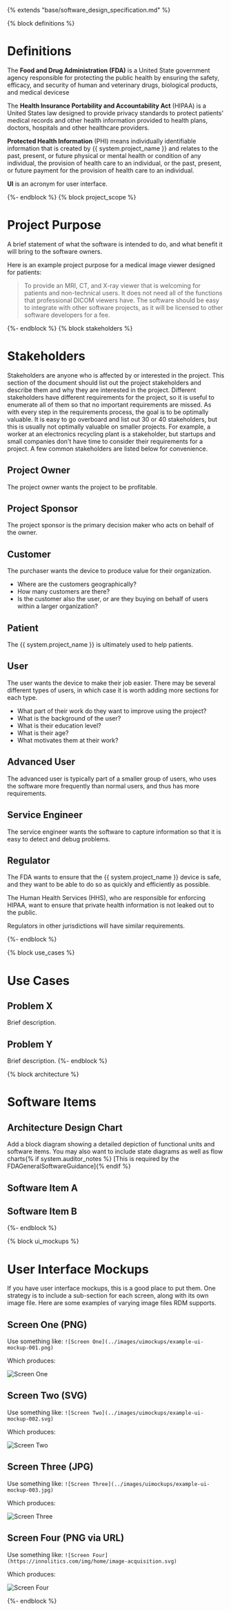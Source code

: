 {% extends "base/software_design_specification.md" %}

{% block definitions %}
# Definitions

The **Food and Drug Administration (FDA)** is a United State government agency responsible for protecting the public health by ensuring the safety, efficacy, and security of human and veterinary drugs, biological products, and medical devicese

The **Health Insurance Portability and Accountability Act** (HIPAA) is a United States law designed to provide privacy standards to protect patients' medical records and other health information provided to health plans, doctors, hospitals and other healthcare providers.

**Protected Health Information** (PHI) means individually identifiable information that is created by {{ system.project_name }} and relates to the past, present, or future physical or mental health or condition of any individual, the provision of health care to an individual, or the past, present, or future payment for the provision of health care to an individual.

**UI** is an acronym for user interface.

{%- endblock %}
{% block project_scope %}
# Project Purpose

A brief statement of what the software is intended to do, and what benefit it will bring to the software owners.

Here is an example project purpose for a medical image viewer designed for patients:

> To provide an MRI, CT, and X-ray viewer that is welcoming for patients and non-technical users.  It does not need all of the functions that professional DICOM viewers have.  The software should be easy to integrate with other software projects, as it will be licensed to other software developers for a fee.

{%- endblock %}
{% block stakeholders %}
# Stakeholders

Stakeholders are anyone who is affected by or interested in the project.  This section of the document should list out the project stakeholders and describe them and why they are interested in the project.  Different stakeholders have different requirements for the project, so it is useful to enumerate all of them so that no important requirements are missed.  As with every step in the requirements process, the goal is to be optimally valuable.  It is easy to go overboard and list out 30 or 40 stakeholders, but this is usually not optimally valuable on smaller projects.  For example, a worker at an electronics recycling plant is a stakeholder, but startups and small companies don't have time to consider their requirements for a project.  A few common stakeholders are listed below for convenience.

## Project Owner

The project owner wants the project to be profitable.

## Project Sponsor

The project sponsor is the primary decision maker who acts on behalf of the owner.

## Customer

The purchaser wants the device to produce value for their organization.

- Where are the customers geographically?
- How many customers are there?
- Is the customer also the user, or are they buying on behalf of users within a larger organization?

## Patient

The {{ system.project_name }} is ultimately used to help patients.

## User

The user wants the device to make their job easier.  There may be several different types of users, in which case it is worth adding more sections for each type.

- What part of their work do they want to improve using the project?
- What is the background of the user?
- What is their education level?
- What is their age?
- What motivates them at their work?

## Advanced User

The advanced user is typically part of a smaller group of users, who uses the software more frequently than normal users, and thus has more requirements.

## Service Engineer

The service engineer wants the software to capture information so that it is easy to detect and debug problems.

## Regulator

The FDA wants to ensure that the {{ system.project_name }} device is safe, and they want to be able to do so as quickly and efficiently as possible.

The Human Health Services (HHS), who are responsible for enforcing HIPAA, want to ensure that private health information is not leaked out to the public.

Regulators in other jurisdictions will have similar requirements.

{%- endblock %}

{% block use_cases %}
# Use Cases

## Problem X

Brief description.

## Problem Y

Brief description.
{%- endblock %}

{% block architecture %}
# Software Items

## Architecture Design Chart

Add a block diagram showing a detailed depiction of functional units and software items.  You may also want to include state diagrams as well as flow charts{% if system.auditor_notes %} [This is required by the FDAGeneralSoftwareGuidance]{% endif %}

## Software Item A

## Software Item B
{%- endblock %}

{% block ui_mockups %}
# User Interface Mockups

If you have user interface mockups, this is a good place to put them.  One strategy is to include a sub-section for each screen, along with its own image file.  Here are some examples of varying image files RDM supports.

## Screen One (PNG)

Use something like: `![Screen One](../images/uimockups/example-ui-mockup-001.png)`

Which produces:

![Screen One](../images/uimockups/example-ui-mockup-001.png)

## Screen Two (SVG)

Use something like: `![Screen Two](../images/uimockups/example-ui-mockup-002.svg)`

Which produces:

![Screen Two](../images/uimockups/example-ui-mockup-002.svg)

## Screen Three (JPG)

Use something like: `![Screen Three](../images/uimockups/example-ui-mockup-003.jpg)`

Which produces:

![Screen Three](../images/uimockups/example-ui-mockup-003.jpg)

## Screen Four (PNG via URL)

Use something like: `![Screen Four](https://innolitics.com/img/home/image-acquisition.svg)`

Which produces:

![Screen Four](https://innolitics.com/img/home/image-acquisition.svg)

{%- endblock %}
